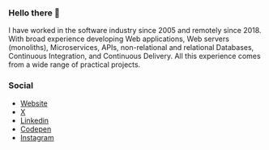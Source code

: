 ### Hello there 👋

I have worked in the software industry since 2005 and remotely since 2018.
With broad experience developing Web applications, Web servers (monoliths), Microservices, APIs, non-relational and relational Databases, Continuous Integration, and Continuous Delivery. All this experience comes from a wide range of practical projects.

### Social

- [Website](https://felipekm.me)
- [X](https://x.com/felipekm)
- [Linkedin](https://linkedin.com/in/felipekm)
- [Codepen](https://codepen.io/felipekm)
- [Instagram](https://instagram.com/fkautzmann)
